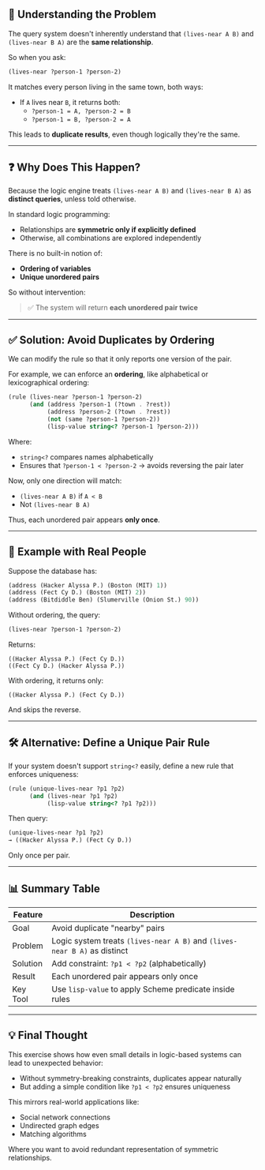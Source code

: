 ## 🧠 Understanding the Problem

The query system doesn't inherently understand that `(lives-near A B)` and `(lives-near B A)` are the **same relationship**.

So when you ask:

```scheme
(lives-near ?person-1 ?person-2)
```

It matches every person living in the same town, both ways:
- If `A` lives near `B`, it returns both:
  - `?person-1 = A, ?person-2 = B`
  - `?person-1 = B, ?person-2 = A`

This leads to **duplicate results**, even though logically they're the same.

---

## ❓ Why Does This Happen?

Because the logic engine treats `(lives-near A B)` and `(lives-near B A)` as **distinct queries**, unless told otherwise.

In standard logic programming:
- Relationships are **symmetric only if explicitly defined**
- Otherwise, all combinations are explored independently

There is no built-in notion of:
- **Ordering of variables**
- **Unique unordered pairs**

So without intervention:
> ✅ The system will return **each unordered pair twice**

---

## ✅ Solution: Avoid Duplicates by Ordering

We can modify the rule so that it only reports one version of the pair.

For example, we can enforce an **ordering**, like alphabetical or lexicographical ordering:

```scheme
(rule (lives-near ?person-1 ?person-2)
      (and (address ?person-1 (?town . ?rest))
           (address ?person-2 (?town . ?rest))
           (not (same ?person-1 ?person-2))
           (lisp-value string<? ?person-1 ?person-2)))
```

Where:
- `string<?` compares names alphabetically
- Ensures that `?person-1 < ?person-2` → avoids reversing the pair later

Now, only one direction will match:
- `(lives-near A B)` if `A < B`
- Not `(lives-near B A)`

Thus, each unordered pair appears **only once**.

---

## 📌 Example with Real People

Suppose the database has:

```scheme
(address (Hacker Alyssa P.) (Boston (MIT) 1))
(address (Fect Cy D.) (Boston (MIT) 2))
(address (Bitdiddle Ben) (Slumerville (Onion St.) 90))
```

Without ordering, the query:

```scheme
(lives-near ?person-1 ?person-2)
```

Returns:

```
((Hacker Alyssa P.) (Fect Cy D.))
((Fect Cy D.) (Hacker Alyssa P.))
```

With ordering, it returns only:

```
((Hacker Alyssa P.) (Fect Cy D.))
```

And skips the reverse.

---

## 🛠️ Alternative: Define a Unique Pair Rule

If your system doesn't support `string<?` easily, define a new rule that enforces uniqueness:

```scheme
(rule (unique-lives-near ?p1 ?p2)
      (and (lives-near ?p1 ?p2)
           (lisp-value string<? ?p1 ?p2)))
```

Then query:

```scheme
(unique-lives-near ?p1 ?p2)
→ ((Hacker Alyssa P.) (Fect Cy D.))
```

Only once per pair.

---

## 📊 Summary Table

| Feature | Description |
|--------|-------------|
| Goal | Avoid duplicate "nearby" pairs |
| Problem | Logic system treats `(lives-near A B)` and `(lives-near B A)` as distinct |
| Solution | Add constraint: `?p1 < ?p2` (alphabetically) |
| Result | Each unordered pair appears only once |
| Key Tool | Use `lisp-value` to apply Scheme predicate inside rules |

---

## 💡 Final Thought

This exercise shows how even small details in logic-based systems can lead to unexpected behavior:
- Without symmetry-breaking constraints, duplicates appear naturally
- But adding a simple condition like `?p1 < ?p2` ensures uniqueness

This mirrors real-world applications like:
- Social network connections
- Undirected graph edges
- Matching algorithms

Where you want to avoid redundant representation of symmetric relationships.
